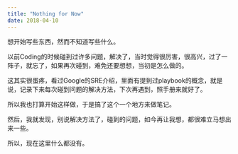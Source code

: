 ```yaml
---
title: "Nothing for Now"
date: 2018-04-10
---
```


想开始写些东西，然而不知道写些什么。

以前Coding的时候碰到过许多问题，解决了，当时觉得很厉害，很高兴，过了一阵子，就忘了，如果再次碰到，难免还要想想，当初是怎么做的。

这其实很蛋疼，看过Google的SRE介绍，里面有提到过playbook的概念，就是说，记录下来每次碰到问题的解决方法，下次再遇到，照手册来就好了。

所以我也打算开始这样做，于是搞了这个一个地方来做笔记。

然后，我就发现，别说解决方法了，碰到的问题，如今再让我想，都很难立马想出来一些。

所以，现在这里什么都没有。
